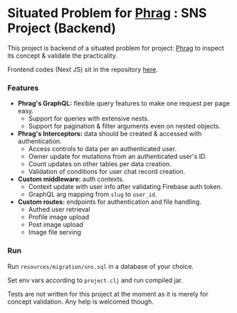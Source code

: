 # Situated Problem for [Phrag](https://github.com/ykskb/phrag) : SNS Project (Backend)

This project is backend of a situated problem for project: [Phrag](https://github.com/ykskb/phrag) to inspect its concept & validate the practicality.

Frontend codes (Next JS) sit in the repository [here](https://github.com/ykskb/situated-sns-frontend).

### Features

- **Phrag's GraphQL:** flexible query features to make one request per page easy.
  - Support for queries with extensive nests.
  - Support for pagination & filter arguments even on nested objects.
- **Phrag's Interceptors:** data should be created & accessed with authentication.
  - Access controls to data per an authenticated user.
  - Owner update for mutations from an authenticated user's ID.
  - Count updates on other tables per data creation.
  - Validation of conditions for user chat record creation.
- **Custom middleware:** auth contexts.
  - Context update with user info after validating Firebase auth token.
  - GraphQL arg mapping from `slug` to `user_id`. 
- **Custom routes:** endpoints for authentication and file handling.
  - Authed user retrieval
  - Profile image upload
  - Post image upload
  - Image file serving

### Run

Run `resources/migration/sns.sql` in a database of your choice.

Set env vars according to `project.clj` and run compiled jar.

Tests are not written for this project at the moment as it is merely for concept validation. Any help is welcomed though.
